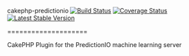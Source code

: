 cakephp-predictionio [![Build Status](https://travis-ci.org/kamisama/cakephp-predictionio.png?branch=master)](https://travis-ci.org/kamisama/cakephp-predictionio) [![Coverage Status](https://coveralls.io/repos/kamisama/cakephp-predictionio/badge.png)](https://coveralls.io/r/kamisama/cakephp-predictionio) [![Latest Stable Version](https://poser.pugx.org/kamisama/cakephp-predictionio/v/stable.png)](https://packagist.org/packages/kamisama/cakephp-predictionio)

====================

CakePHP Plugin for the PredictionIO machine learning server
